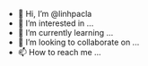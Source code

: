 - 👋 Hi, I’m @linhpacla
- 👀 I’m interested in ...
- 🌱 I’m currently learning ...
- 💞️ I’m looking to collaborate on ...
- 📫 How to reach me ...

<!---
linhpacla/linhpacla is a ✨ special ✨ repository because its `README.md` (this file) appears on your GitHub profile.
You can click the Preview link to take a look at your changes.
--->
